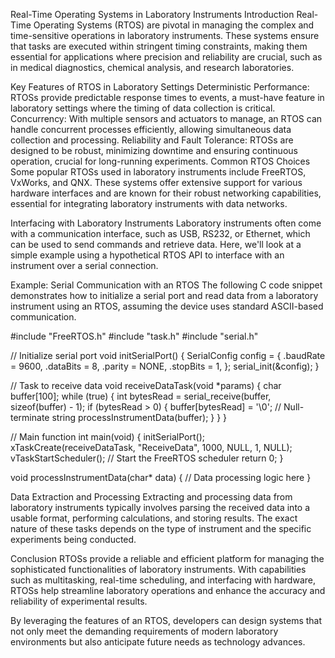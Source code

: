 
Real-Time Operating Systems in Laboratory Instruments
Introduction
Real-Time Operating Systems (RTOS) are pivotal in managing the complex and time-sensitive operations in laboratory instruments. These systems ensure that tasks are executed within stringent timing constraints, making them essential for applications where precision and reliability are crucial, such as in medical diagnostics, chemical analysis, and research laboratories.

Key Features of RTOS in Laboratory Settings
Deterministic Performance: RTOSs provide predictable response times to events, a must-have feature in laboratory settings where the timing of data collection is critical.
Concurrency: With multiple sensors and actuators to manage, an RTOS can handle concurrent processes efficiently, allowing simultaneous data collection and processing.
Reliability and Fault Tolerance: RTOSs are designed to be robust, minimizing downtime and ensuring continuous operation, crucial for long-running experiments.
Common RTOS Choices
Some popular RTOSs used in laboratory instruments include FreeRTOS, VxWorks, and QNX. These systems offer extensive support for various hardware interfaces and are known for their robust networking capabilities, essential for integrating laboratory instruments with data networks.

Interfacing with Laboratory Instruments
Laboratory instruments often come with a communication interface, such as USB, RS232, or Ethernet, which can be used to send commands and retrieve data. Here, we'll look at a simple example using a hypothetical RTOS API to interface with an instrument over a serial connection.

Example: Serial Communication with an RTOS
The following C code snippet demonstrates how to initialize a serial port and read data from a laboratory instrument using an RTOS, assuming the device uses standard ASCII-based communication.


#include "FreeRTOS.h"
#include "task.h"
#include "serial.h"

// Initialize serial port
void initSerialPort() {
    SerialConfig config = {
        .baudRate = 9600,
        .dataBits = 8,
        .parity = NONE,
        .stopBits = 1,
    };
    serial_init(&config);
}

// Task to receive data
void receiveDataTask(void *params) {
    char buffer[100];
    while (true) {
        int bytesRead = serial_receive(buffer, sizeof(buffer) - 1);
        if (bytesRead > 0) {
            buffer[bytesRead] = '\0'; // Null-terminate string
            processInstrumentData(buffer);
        }
    }
}

// Main function
int main(void) {
    initSerialPort();
    xTaskCreate(receiveDataTask, "ReceiveData", 1000, NULL, 1, NULL);
    vTaskStartScheduler(); // Start the FreeRTOS scheduler
    return 0;
}

void processInstrumentData(char* data) {
    // Data processing logic here
}

Data Extraction and Processing
Extracting and processing data from laboratory instruments typically involves parsing the received data into a usable format, performing calculations, and storing results. The exact nature of these tasks depends on the type of instrument and the specific experiments being conducted.

Conclusion
RTOSs provide a reliable and efficient platform for managing the sophisticated functionalities of laboratory instruments. With capabilities such as multitasking, real-time scheduling, and interfacing with hardware, RTOSs help streamline laboratory operations and enhance the accuracy and reliability of experimental results.

By leveraging the features of an RTOS, developers can design systems that not only meet the demanding requirements of modern laboratory environments but also anticipate future needs as technology advances.